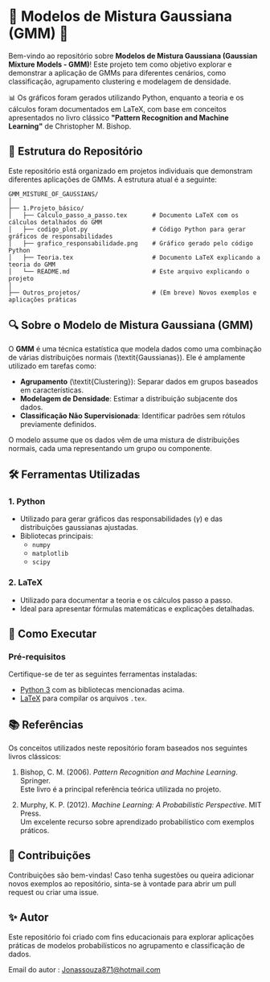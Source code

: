 # 🌟 Modelos de Mistura Gaussiana (GMM) 🌟

Bem-vindo ao repositório sobre **Modelos de Mistura Gaussiana (Gaussian Mixture Models - GMM)**! Este projeto tem como objetivo explorar e demonstrar a aplicação de GMMs para diferentes cenários, como classificação, agrupamento clustering e modelagem de densidade.  

📊 Os gráficos foram gerados utilizando Python, enquanto a teoria e os cálculos foram documentados em LaTeX, com base em conceitos apresentados no livro clássico **"Pattern Recognition and Machine Learning"** de Christopher M. Bishop.


## 📂 Estrutura do Repositório

Este repositório está organizado em projetos individuais que demonstram diferentes aplicações de GMMs. A estrutura atual é a seguinte:

```
GMM_MISTURE_OF_GAUSSIANS/
│
├── 1.Projeto_básico/
│   ├── Calculo_passo_a_passo.tex       # Documento LaTeX com os cálculos detalhados do GMM
│   ├── codigo_plot.py                  # Código Python para gerar gráficos de responsabilidades
│   ├── grafico_responsabilidade.png    # Gráfico gerado pelo código Python
│   ├── Teoria.tex                      # Documento LaTeX explicando a teoria do GMM
│   └── README.md                       # Este arquivo explicando o projeto
│
├── Outros_projetos/                    # (Em breve) Novos exemplos e aplicações práticas
```


## 🔍 Sobre o Modelo de Mistura Gaussiana (GMM)

O **GMM** é uma técnica estatística que modela dados como uma combinação de várias distribuições normais (\textit{Gaussianas}). Ele é amplamente utilizado em tarefas como:
- **Agrupamento** (\textit{Clustering}): Separar dados em grupos baseados em características.
- **Modelagem de Densidade**: Estimar a distribuição subjacente dos dados.
- **Classificação Não Supervisionada**: Identificar padrões sem rótulos previamente definidos.

O modelo assume que os dados vêm de uma mistura de distribuições normais, cada uma representando um grupo ou componente.

## 🛠️ Ferramentas Utilizadas

### 1. **Python**
- Utilizado para gerar gráficos das responsabilidades ($\gamma$) e das distribuições gaussianas ajustadas.
- Bibliotecas principais:
  - `numpy`
  - `matplotlib`
  - `scipy`

### 2. **LaTeX**
- Utilizado para documentar a teoria e os cálculos passo a passo.
- Ideal para apresentar fórmulas matemáticas e explicações detalhadas.


## 🚀 Como Executar

### Pré-requisitos
Certifique-se de ter as seguintes ferramentas instaladas:
- [Python 3](https://www.python.org/downloads/) com as bibliotecas mencionadas acima.
- [LaTeX](https://www.latex-project.org/get/) para compilar os arquivos `.tex`.

## 📚 Referências

Os conceitos utilizados neste repositório foram baseados nos seguintes livros clássicos:

1. Bishop, C. M. (2006). *Pattern Recognition and Machine Learning*. Springer.  
   Este livro é a principal referência teórica utilizada no projeto.

2. Murphy, K. P. (2012). *Machine Learning: A Probabilistic Perspective*. MIT Press.  
   Um excelente recurso sobre aprendizado probabilístico com exemplos práticos.

## 📝 Contribuições

Contribuições são bem-vindas! Caso tenha sugestões ou queira adicionar novos exemplos ao repositório, sinta-se à vontade para abrir um pull request ou criar uma issue.


## ✨ Autor

Este repositório foi criado com fins educacionais para explorar aplicações práticas de modelos probabilísticos no agrupamento e classificação de dados.

Email do autor : Jonassouza871@hotmail.com

```

